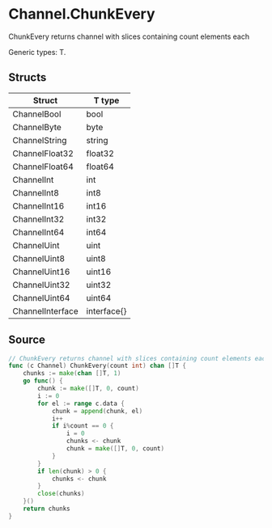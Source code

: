 # Channel.ChunkEvery

ChunkEvery returns channel with slices containing count elements each

Generic types: T.

## Structs

| Struct | T type |
| ------ | ------ |
| ChannelBool | bool |
| ChannelByte | byte |
| ChannelString | string |
| ChannelFloat32 | float32 |
| ChannelFloat64 | float64 |
| ChannelInt | int |
| ChannelInt8 | int8 |
| ChannelInt16 | int16 |
| ChannelInt32 | int32 |
| ChannelInt64 | int64 |
| ChannelUint | uint |
| ChannelUint8 | uint8 |
| ChannelUint16 | uint16 |
| ChannelUint32 | uint32 |
| ChannelUint64 | uint64 |
| ChannelInterface | interface{} |


## Source

```go
// ChunkEvery returns channel with slices containing count elements each
func (c Channel) ChunkEvery(count int) chan []T {
	chunks := make(chan []T, 1)
	go func() {
		chunk := make([]T, 0, count)
		i := 0
		for el := range c.data {
			chunk = append(chunk, el)
			i++
			if i%count == 0 {
				i = 0
				chunks <- chunk
				chunk = make([]T, 0, count)
			}
		}
		if len(chunk) > 0 {
			chunks <- chunk
		}
		close(chunks)
	}()
	return chunks
}
```